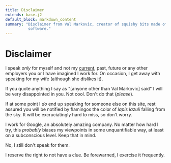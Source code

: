 ```yaml
---
title: Disclaimer
extends: base.j2
default_block: markdown_content
summary: "Disclaimer from Val Markovic, creator of squishy bits made of
          software."
---
```


Disclaimer
==========

I speak _only_ for myself and not my [current](//www.google.com), past,
future or any other employers you or I have imagined I work for. On occasion, I
get away with speaking for my wife (although she dislikes it).

If you quote anything I say as "[anyone other than Val Markovic] said" I will be
very disappointed in you. Not cool. Don't do that (_please_).

If at some point I _do_ end up speaking for someone else on this site, rest
assured you will be notified by flamingos the color of _lapis lazuli_
falling from the sky. It will be excruciatingly hard to miss, so don't worry.

I work for Google, an absolutely amazing company. No matter how hard I try, this
_probably_ biases my viewpoints in some unquantifiable way, at least on a
subconscious level. Keep that in mind.

No, I still don't speak for them.

I reserve the right to not have a clue. Be forewarned, I exercise it frequently.
